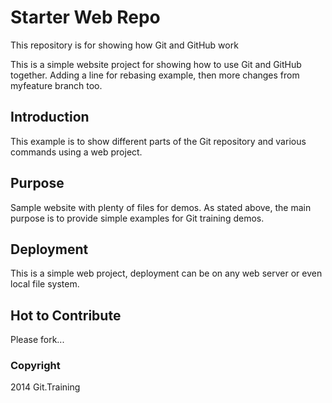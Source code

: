 # Starter Web Repo

This repository is for showing how Git and GitHub work

This is a simple website project for
showing how to use Git and GitHub together.
Adding a line for rebasing example, then more changes from myfeature branch too.

## Introduction

This example is to show different parts
of the Git repository and various commands
using a web project.

## Purpose

Sample website with plenty of files for demos.
As stated above, the main purpose is to
provide simple examples for Git training
demos.

## Deployment

This is a simple web project, deployment
can be on any web server or even local
file system.

## Hot to Contribute

Please fork...

### Copyright
2014 Git.Training